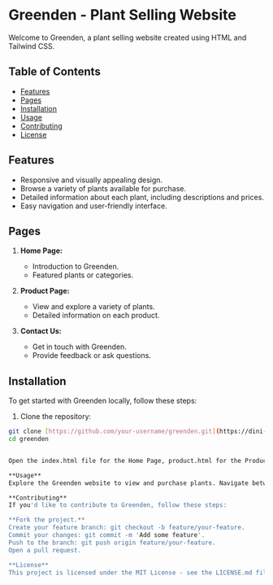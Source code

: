 # Greenden - Plant Selling Website

Welcome to Greenden, a plant selling website created using HTML and Tailwind CSS.

## Table of Contents

- [Features](#features)
- [Pages](#pages)
- [Installation](#installation)
- [Usage](#usage)
- [Contributing](#contributing)
- [License](#license)

## Features

- Responsive and visually appealing design.
- Browse a variety of plants available for purchase.
- Detailed information about each plant, including descriptions and prices.
- Easy navigation and user-friendly interface.

## Pages

1. **Home Page:**
   - Introduction to Greenden.
   - Featured plants or categories.

2. **Product Page:**
   - View and explore a variety of plants.
   - Detailed information on each product.

3. **Contact Us:**
   - Get in touch with Greenden.
   - Provide feedback or ask questions.

## Installation

To get started with Greenden locally, follow these steps:

1. Clone the repository:

```bash
git clone [https://github.com/your-username/greenden.git](https://dini-coder.github.io/greenden-tailwind-/)https://dini-coder.github.io/greenden-tailwind-/
cd greenden


Open the index.html file for the Home Page, product.html for the Product Page, and contact.html for the Contact Us page in your preferred web browser.

**Usage**
Explore the Greenden website to view and purchase plants. Navigate between the Home, Product, and Contact Us pages to get a comprehensive experience of the website.

**Contributing**
If you'd like to contribute to Greenden, follow these steps:

**Fork the project.**
Create your feature branch: git checkout -b feature/your-feature.
Commit your changes: git commit -m 'Add some feature'.
Push to the branch: git push origin feature/your-feature.
Open a pull request.

**License**
This project is licensed under the MIT License - see the LICENSE.md file for details.
